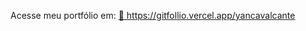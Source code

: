 
Acesse meu portfólio em: 
<a href="https://gitfollio.vercel.app/yancavalcante"> 🔗
  https://gitfollio.vercel.app/yancavalcante
</a>

<!-- GitFolio:start
{
  "gitfolio": "on",
  "name": "Yan Cavalcante",
  "email": "yan.cavalcante97@gmail.com",
  "tagline": "Data Analyst - Statistics",
  "avatar_url": "https://avatars.githubusercontent.com/u/65140289?v=4",
  "website": "",
  "githubUser": "yancavalcante",
  "linkedinUser": "https://www.linkedin.com/in/yan-cavalcante/",
  "about": "Trabalho com análise de dados voltados para aquisição de leads e clientes, CRM, criação e manutenção de dashboards (PowerBI e Looker Studio), além disso, venho atuando com projetos de inferência causal usando Python, mais especificamente com o biblioteca DoWhy, para buscar verificar causalidade das variáveis e o tamanho do efeito delas (ATE = Average Treatment Effect).",
  "showStars": false,
  "showFollowers": false,
  "followers": 0,
  "following": 4,
  "themeId": "dark",
  "tech": [
  "Python",
  "PowerBI",
  "Looker Studio",
  "SQL",
  "GA4"
],
  "projects": [
  {
    "id": 1058309999,
    "repoName": "bank_marketing_causalinference",
    "url": "https://github.com/yancavalcante/bank_marketing_causalinference",
    "stars": 0,
    "description": "Bank Marketing Causal Inference is a project which aims to infer the most important causes of the deposits on a fictional bank",
    "image": "https://deepgram.com/_next/image?url=https%3A%2F%2Fwww.datocms-assets.com%2F96965%2F1712610655-screen-shot-2024-04-08-at-2-10-50-pm.png&w=3840&q=90",
    "techs": [
      "Python",
      "Google Colab"
    ],
    "deploy": "",
    "highlighted": true
  }
]
}
GitFolio:end -->
  
